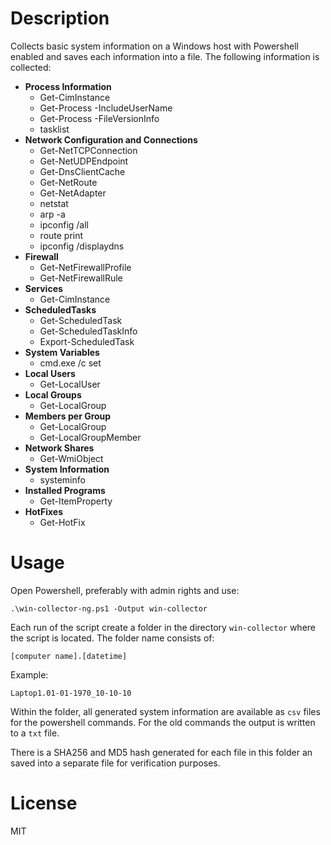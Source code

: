 # Description

Collects basic system information on a Windows host with Powershell enabled and saves each information into a file. The following information is collected:

- **Process Information**
  - Get-CimInstance
  - Get-Process -IncludeUserName
  - Get-Process -FileVersionInfo
  - tasklist
- **Network Configuration and Connections**
  - Get-NetTCPConnection
  - Get-NetUDPEndpoint
  - Get-DnsClientCache
  - Get-NetRoute
  - Get-NetAdapter
  - netstat
  - arp -a
  - ipconfig /all
  - route print
  - ipconfig /displaydns
- **Firewall**
  - Get-NetFirewallProfile
  - Get-NetFirewallRule
- **Services**
  - Get-CimInstance
- **ScheduledTasks**
  - Get-ScheduledTask
  - Get-ScheduledTaskInfo
  - Export-ScheduledTask
- **System Variables**
  - cmd.exe /c set
- **Local Users**
  - Get-LocalUser
- **Local Groups**
  - Get-LocalGroup
- **Members per Group**
  - Get-LocalGroup
  - Get-LocalGroupMember
- **Network Shares**
  - Get-WmiObject
- **System Information**
  - systeminfo
- **Installed Programs**
  - Get-ItemProperty
- **HotFixes**
  - Get-HotFix

# Usage

Open Powershell, preferably with admin rights and use:

`.\win-collector-ng.ps1 -Output win-collector`

Each run of the script create a folder in the directory `win-collector` where the script is located. The folder name consists of:

`[computer name].[datetime]`

Example:

`Laptop1.01-01-1970_10-10-10`

Within the folder, all generated system information are available as `csv` files for the powershell commands. For the old
commands the output is written to a `txt` file.

There is a SHA256 and MD5 hash generated for each file in this folder an saved into a separate file for verification purposes.

# License 

MIT